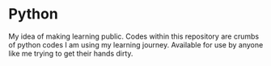 # Python
My idea of making learning public. Codes within this repository are crumbs of python codes I am using my learning journey. Available for use by anyone like me trying to get their hands dirty. 
